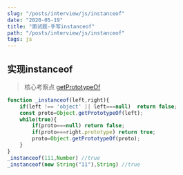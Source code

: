 ```yaml
---
slug: "/posts/interview/js/instanceof"
date: "2020-05-19"
title: "面试题-手写instanceof"
path: "/posts/interview/js/instanceof"
tags: js
---
```

## 实现instanceof
> 核心考察点 [getPrototypeOf](https://developer.mozilla.org/zh-CN/docs/Web/JavaScript/Reference/Global_Objects/Object/GetPrototypeOf)

``` javascript
function _instanceof(left,right){
    if(left !== 'object' || left===null)  return false;
    const proto=Object.getPrototypeOf(left);
    while(true){
        if(proto===null) return false;
        if(proto===right.prototype) return true;
        proto=Object.getPrototypeOf(proto);
    }
}
_instanceof(111,Number) //true
_instanceof(new String("11"),String) //true
```